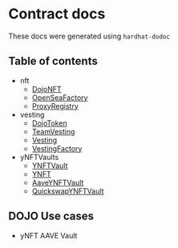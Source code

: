 # Contract docs

These docs were generated using `hardhat-dodoc`

## Table of contents

- nft
  - [DojoNFT](nft/DojoNFT.md)
  - [OpenSeaFactory](nft/OpenSeaFactory.md)
  - [ProxyRegistry](nft/ProxyRegistry.md)
- vesting
  - [DojoToken](vesting/DojoToken.md)
  - [TeamVesting](vesting/TeamVesting.md)
  - [Vesting](vesting/Vesting.md)
  - [VestingFactory](vesting/VestingFactory.md)
- yNFTVaults
  - [YNFTVault](yNFTVaults/YNFTVault.md)
  - [YNFT](yNFTVaults/YNFT.md)
  - [AaveYNFTVault](yNFTVaults/AaveYNFTVault.md)
  - [QuickswapYNFTVault](yNFTVaults/QuickswapYNFTVault.md)

## DOJO Use cases

- yNFT AAVE Vault
